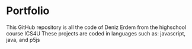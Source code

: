 # Portfolio

This GitHub repository is all the code of Deniz Erdem from the highschool course ICS4U
These projects are coded in languages such as: javascript, java, and p5js
